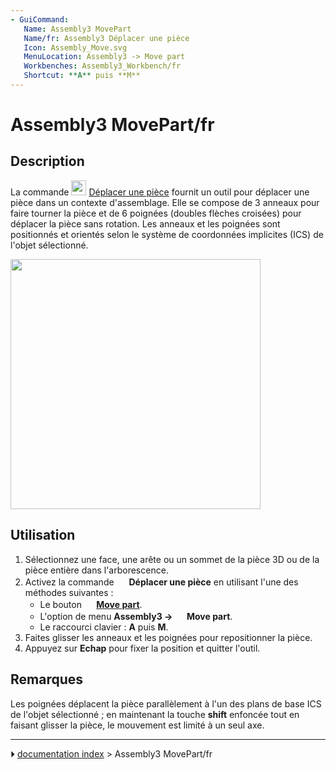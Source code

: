 ```yaml
---
- GuiCommand:
   Name: Assembly3 MovePart
   Name/fr: Assembly3 Déplacer une pièce
   Icon: Assembly_Move.svg
   MenuLocation: Assembly3 -> Move part
   Workbenches: Assembly3_Workbench/fr
   Shortcut: **A** puis **M**
---
```


# Assembly3 MovePart/fr

## Description

La commande <img alt="" src=images/Assembly_Move.svg  style="width:24px;"> [Déplacer une pièce](Assembly3_MovePart/fr.md) fournit un outil pour déplacer une pièce dans un contexte d\'assemblage. Elle se compose de 3 anneaux pour faire tourner la pièce et de 6 poignées (doubles flèches croisées) pour déplacer la pièce sans rotation. Les anneaux et les poignées sont positionnés et orientés selon le système de coordonnées implicites (ICS) de l\'objet sélectionné.

<img alt="" src=images/Assembly3_MovePart.png  style="width:400px;">

## Utilisation

1.  Sélectionnez une face, une arête ou un sommet de la pièce 3D ou de la pièce entière dans l\'arborescence.
2.  Activez la commande <img alt="" src=images/Assembly_Move.svg  style="width:16px;"> **Déplacer une pièce** en utilisant l\'une des méthodes suivantes :
    -   Le bouton **<img src="images/Assembly_Move.svg" width=16px> [Move part](Assembly3_MovePart/fr.md)**.
    -   L\'option de menu **Assembly3 → <img src="images/Assembly_Move.svg" width=16px> Move part**.
    -   Le raccourci clavier : **A** puis **M**.
3.  Faites glisser les anneaux et les poignées pour repositionner la pièce.
4.  Appuyez sur **Echap** pour fixer la position et quitter l\'outil.

## Remarques

Les poignées déplacent la pièce parallèlement à l\'un des plans de base ICS de l\'objet sélectionné ; en maintenant la touche **shift** enfoncée tout en faisant glisser la pièce, le mouvement est limité à un seul axe.



---
⏵ [documentation index](../README.md) > Assembly3 MovePart/fr
